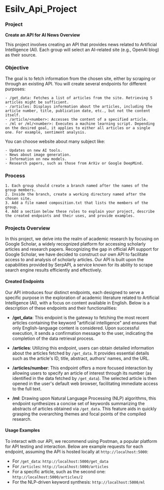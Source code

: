 # Esilv_Api_Project

### Project
**Create an API for AI News Overview**

This project involves creating an API that provides news related to Artificial Intelligence (AI). Each group will select an AI-related site (e.g., OpenAI blog) as their source.

### Objective

The goal is to fetch information from the chosen site, either by scraping or through an existing API. You will create several endpoints for different purposes:

    - /get_data: Fetches a list of articles from the site. Retrieving 5 articles might be sufficient.
    - /articles: Displays information about the articles, including the article number, title, publication date, etc., but not the content itself.
    - /article/<number>: Accesses the content of a specified article.
    - /ml or /ml/<number>: Executes a machine learning script. Depending on the desired goal, it applies to either all articles or a single one. For example, sentiment analysis.

You can choose website about many subject like:

    - Updates on new AI tools.
    - News about image generation.
    - Information on new models.
    - Research papers, such as those from ArXiv or Google DeepMind.

### Process

    1. Each group should create a branch named after the names of the group members.
    2. Inside the branch, create a working directory named after the chosen site.
    3. Add a file named composition.txt that lists the members of the group.
    4. Add a section below these rules to explain your project, describe the created endpoints and their uses, and provide examples.


### Projects Overview

In this project, we delve into the realm of academic research by focusing on Google Scholar, a widely recognized platform for accessing scholarly articles and research papers. Recognizing the gap in official API support for Google Scholar, we have decided to construct our own API to facilitate access to and analysis of scholarly articles. Our API is built upon the capabilities provided by SerpAPI, a service known for its ability to scrape search engine results efficiently and effectively.

#### Created Endpoints

Our API introduces four distinct endpoints, each designed to serve a specific purpose in the exploration of academic literature related to Artificial Intelligence (AI), with a focus on content available in English. Below is a description of these endpoints and their functionalities:

- **/get_data**: This endpoint is the gateway to fetching the most recent articles containing the keyword "artificial intelligence" and ensures that only English-language content is considered. Upon successful execution, it sends a confirmation message to the user, indicating the completion of the data retrieval process.

- **/articles**: Utilizing this endpoint, users can obtain detailed information about the articles fetched by `/get_data`. It provides essential details such as the article's ID, title, abstract, authors' names, and the URL.

- **/articles/number**: This endpoint offers a more focused interaction by allowing users to specify an article of interest through its number (as identified in the data fetched by `/get_data`). The selected article is then opened in the user's default web browser, facilitating immediate access to the full text.

- **/ml**: Drawing upon Natural Language Processing (NLP) algorithms, this endpoint synthesizes a concise set of keywords summarizing the abstracts of articles obtained via `/get_data`. This feature aids in quickly grasping the overarching themes and focal points of the compiled research.

#### Usage Examples

To interact with our API, we recommend using Postman, a popular platform for API testing and interaction. Below are example requests for each endpoint, assuming the API is hosted locally at `http://localhost:5000`:

- For `/get_data`: `http://localhost:5000/get_data`
- For `/articles`: `http://localhost:5000/articles`
- For a specific article, such as the second one: `http://localhost:5000/articles/2`
- For the NLP-driven keyword synthesis: `http://localhost:5000/ml`


